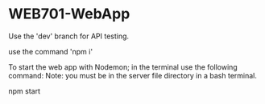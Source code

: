 # WEB701-WebApp

Use the 'dev' branch for API testing.

use the command 'npm i' 

To start the web app with Nodemon; in the terminal use the following command:
Note: you must be in the server file directory in a bash terminal.

npm start
